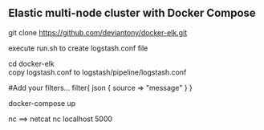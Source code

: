 ## Elastic multi-node cluster with Docker Compose  

git clone https://github.com/deviantony/docker-elk.git

execute run.sh to create logstash.conf file  

cd docker-elk  
copy logstash.conf to logstash/pipeline/logstash.conf  
 
#Add your filters...
filter{
    json
{           source => "message"             }
}

docker-compose up

nc ==> netcat
nc localhost 5000
